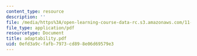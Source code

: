 ```yaml
---
content_type: resource
description: ''
file: /media/https%3A/open-learning-course-data-rc.s3.amazonaws.com/11-204-planning-communications-and-digital-media-fall-2004/0efd3a9cfafb7973cd898e06d69579e3_adaptability.pdf
file_type: application/pdf
resourcetype: Document
title: adaptability.pdf
uid: 0efd3a9c-fafb-7973-cd89-8e06d69579e3
---
```

